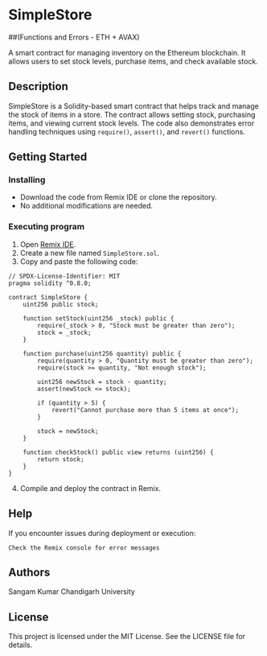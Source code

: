 # SimpleStore 
##(Functions and Errors - ETH + AVAX)

A smart contract for managing inventory on the Ethereum blockchain. It allows users to set stock levels, purchase items, and check available stock.

## Description

SimpleStore is a Solidity-based smart contract that helps track and manage the stock of items in a store. The contract allows setting stock, purchasing items, and viewing current stock levels. The code also demonstrates error handling techniques using `require()`, `assert()`, and `revert()` functions.

## Getting Started

### Installing

* Download the code from Remix IDE or clone the repository.
* No additional modifications are needed.

### Executing program

1. Open [Remix IDE](https://remix.ethereum.org).
2. Create a new file named `SimpleStore.sol`.
3. Copy and paste the following code:

```solidity
// SPDX-License-Identifier: MIT
pragma solidity ^0.8.0;

contract SimpleStore {
    uint256 public stock;

    function setStock(uint256 _stock) public {
        require(_stock > 0, "Stock must be greater than zero");
        stock = _stock;
    }

    function purchase(uint256 quantity) public {
        require(quantity > 0, "Quantity must be greater than zero");
        require(stock >= quantity, "Not enough stock");

        uint256 newStock = stock - quantity;
        assert(newStock <= stock);

        if (quantity > 5) {
            revert("Cannot purchase more than 5 items at once");
        }

        stock = newStock;
    }

    function checkStock() public view returns (uint256) {
        return stock;
    }
}
```

4. Compile and deploy the contract in Remix.

## Help

If you encounter issues during deployment or execution:
```
Check the Remix console for error messages
```

## Authors

Sangam Kumar
Chandigarh University

## License

This project is licensed under the MIT License. See the LICENSE file for details.
